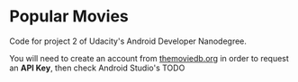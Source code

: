 # Popular Movies
Code for project 2 of Udacity's Android Developer Nanodegree.

You will need to create an account from [themoviedb.org](https://www.themoviedb.org/account/signup/) in order to request an **API Key**, then check Android Studio's TODO
